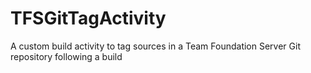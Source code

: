 TFSGitTagActivity
=================

A custom build activity to tag sources in a Team Foundation Server Git repository following a build
